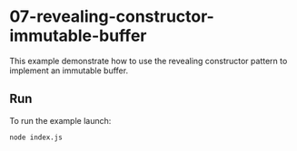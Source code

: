 # 07-revealing-constructor-immutable-buffer

This example demonstrate how to use the revealing constructor pattern to
implement an immutable buffer.

## Run

To run the example launch:

```bash
node index.js
```
